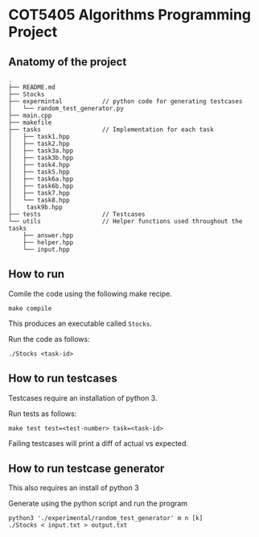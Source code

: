 # COT5405 Algorithms Programming Project

## Anatomy of the project

```
.
├── README.md
├── Stocks
├── expermintal           // python code for generating testcases
│   └── random_test_generator.py
├── main.cpp
├── makefile
├── tasks                 // Implementation for each task
│   ├── task1.hpp
│   ├── task2.hpp
│   ├── task3a.hpp
│   ├── task3b.hpp
│   ├── task4.hpp
│   ├── task5.hpp
│   ├── task6a.hpp
│   ├── task6b.hpp
│   ├── task7.hpp
│   └── task8.hpp
│    task9b.hpp
├── tests                 // Testcases
└── utils                 // Helper functions used throughout the tasks
    ├── answer.hpp
    ├── helper.hpp
    └── input.hpp
```

## How to run
Comile the code using the following make recipe.

```
make compile
```

This produces an executable called `Stocks`.

Run the code as follows:
```
./Stocks <task-id>
```

## How to run testcases

Testcases require an installation of python 3.

Run tests as follows:
```
make test test=<test-number> task=<task-id>
```

Failing testcases will print a diff of actual vs expected.


## How to run testcase generator

This also requires an install of python 3

Generate using the python script and run the program
```
python3 './experimental/random_test_generator' m n [k]
./Stocks < input.txt > output.txt
```